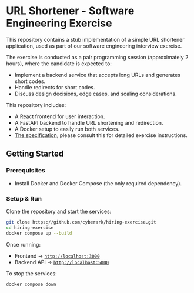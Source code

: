 # URL Shortener - Software Engineering Exercise

This repository contains a stub implementation of a simple URL shortener application, used as part of our software engineering interview exercise.

The exercise is conducted as a pair programming session (approximately 2 hours), where the candidate is expected to:
- Implement a backend service that accepts long URLs and generates short codes.
- Handle redirects for short codes.
- Discuss design decisions, edge cases, and scaling considerations.

This repository includes:
- A React frontend for user interaction.
- A FastAPI backend to handle URL shortening and redirection.
- A Docker setup to easily run both services.
- [The specification](./SPEC.md), please consult this for detailed exercise instructions.

## Getting Started

### Prerequisites
- Install Docker and Docker Compose (the only required dependency).

### Setup & Run
Clone the repository and start the services:
```sh
git clone https://github.com/cyberark/hiring-exercise.git
cd hiring-exercise
docker compose up --build
```
Once running:
- Frontend → [`http://localhost:3000`](http://localhost:3000)
- Backend API → [`http://localhost:5000`](http://localhost:5000)

To stop the services:
```sh
docker compose down
```

